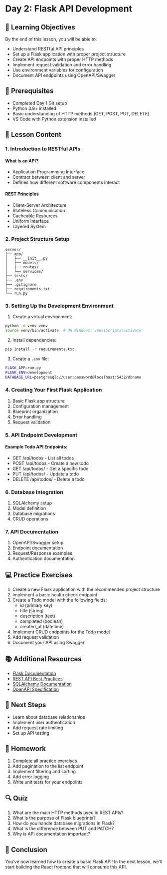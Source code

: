# Day 2: Flask API Development

## 🎯 Learning Objectives

By the end of this lesson, you will be able to:
- Understand RESTful API principles
- Set up a Flask application with proper project structure
- Create API endpoints with proper HTTP methods
- Implement request validation and error handling
- Use environment variables for configuration
- Document API endpoints using OpenAPI/Swagger

## 📝 Prerequisites

- Completed Day 1 Git setup
- Python 3.9+ installed
- Basic understanding of HTTP methods (GET, POST, PUT, DELETE)
- VS Code with Python extension installed

## 🚀 Lesson Content

### 1. Introduction to RESTful APIs

#### What is an API?
- Application Programming Interface
- Contract between client and server
- Defines how different software components interact

#### REST Principles
- Client-Server Architecture
- Stateless Communication
- Cacheable Resources
- Uniform Interface
- Layered System

### 2. Project Structure Setup

```
server/
├── app/
│   ├── __init__.py
│   ├── models/
│   ├── routes/
│   └── services/
├── tests/
├── .env
├── .gitignore
├── requirements.txt
└── run.py
```

### 3. Setting Up the Development Environment

1. Create a virtual environment:
```bash
python -m venv venv
source venv/bin/activate  # On Windows: venv\Scripts\activate
```

2. Install dependencies:
```bash
pip install -r requirements.txt
```

3. Create a `.env` file:
```bash
FLASK_APP=run.py
FLASK_ENV=development
DATABASE_URL=postgresql://user:password@localhost:5432/dbname
```

### 4. Creating Your First Flask Application

1. Basic Flask app structure
2. Configuration management
3. Blueprint organization
4. Error handling
5. Request validation

### 5. API Endpoint Development

#### Example Todo API Endpoints:
- GET /api/todos - List all todos
- POST /api/todos - Create a new todo
- GET /api/todos/<id> - Get a specific todo
- PUT /api/todos/<id> - Update a todo
- DELETE /api/todos/<id> - Delete a todo

### 6. Database Integration

1. SQLAlchemy setup
2. Model definition
3. Database migrations
4. CRUD operations

### 7. API Documentation

1. OpenAPI/Swagger setup
2. Endpoint documentation
3. Request/Response examples
4. Authentication documentation

## 💻 Practice Exercises

1. Create a new Flask application with the recommended project structure
2. Implement a basic health check endpoint
3. Create a Todo model with the following fields:
   - id (primary key)
   - title (string)
   - description (text)
   - completed (boolean)
   - created_at (datetime)
4. Implement CRUD endpoints for the Todo model
5. Add request validation
6. Document your API using Swagger

## 📚 Additional Resources

- [Flask Documentation](https://flask.palletsprojects.com/)
- [REST API Best Practices](https://restfulapi.net/)
- [SQLAlchemy Documentation](https://docs.sqlalchemy.org/)
- [OpenAPI Specification](https://swagger.io/specification/)

## 🎯 Next Steps

- Learn about database relationships
- Implement user authentication
- Add request rate limiting
- Set up API testing

## 📝 Homework

1. Complete all practice exercises
2. Add pagination to the list endpoint
3. Implement filtering and sorting
4. Add error logging
5. Write unit tests for your endpoints

## 🔍 Quiz

1. What are the main HTTP methods used in REST APIs?
2. What is the purpose of Flask blueprints?
3. How do you handle database migrations in Flask?
4. What is the difference between PUT and PATCH?
5. Why is API documentation important?

## 🎉 Conclusion

You've now learned how to create a basic Flask API! In the next lesson, we'll start building the React frontend that will consume this API. 
